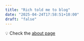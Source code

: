 ```yaml
---
title: "Rich told me to blog"
date: "2025-04-24T17:58:51+10:00"
draft: "false"
---
```

💡 Check the [about page](./about)

